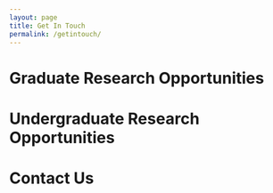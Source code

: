 ```yaml
---
layout: page
title: Get In Touch
permalink: /getintouch/
---
```


# Graduate Research Opportunities

# Undergraduate Research Opportunities

# Contact Us